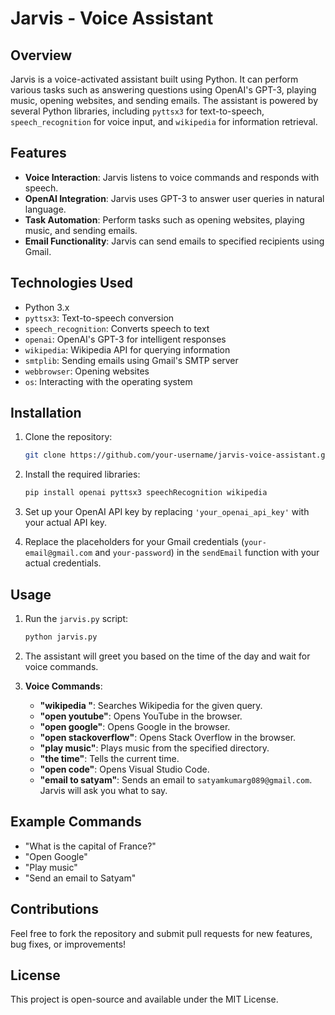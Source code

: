 
# **Jarvis - Voice Assistant**

## **Overview**

Jarvis is a voice-activated assistant built using Python. It can perform various tasks such as answering questions using OpenAI's GPT-3, playing music, opening websites, and sending emails. The assistant is powered by several Python libraries, including `pyttsx3` for text-to-speech, `speech_recognition` for voice input, and `wikipedia` for information retrieval.

## **Features**

- **Voice Interaction**: Jarvis listens to voice commands and responds with speech.
- **OpenAI Integration**: Jarvis uses GPT-3 to answer user queries in natural language.
- **Task Automation**: Perform tasks such as opening websites, playing music, and sending emails.
- **Email Functionality**: Jarvis can send emails to specified recipients using Gmail.

## **Technologies Used**

- Python 3.x
- `pyttsx3`: Text-to-speech conversion
- `speech_recognition`: Converts speech to text
- `openai`: OpenAI's GPT-3 for intelligent responses
- `wikipedia`: Wikipedia API for querying information
- `smtplib`: Sending emails using Gmail's SMTP server
- `webbrowser`: Opening websites
- `os`: Interacting with the operating system

## **Installation**

1. Clone the repository:

    ```bash
    git clone https://github.com/your-username/jarvis-voice-assistant.git
    ```

2. Install the required libraries:

    ```bash
    pip install openai pyttsx3 speechRecognition wikipedia
    ```

3. Set up your OpenAI API key by replacing `'your_openai_api_key'` with your actual API key.

4. Replace the placeholders for your Gmail credentials (`your-email@gmail.com` and `your-password`) in the `sendEmail` function with your actual credentials.

## **Usage**

1. Run the `jarvis.py` script:

    ```bash
    python jarvis.py
    ```

2. The assistant will greet you based on the time of the day and wait for voice commands.

3. **Voice Commands**:
    - **"wikipedia <query>"**: Searches Wikipedia for the given query.
    - **"open youtube"**: Opens YouTube in the browser.
    - **"open google"**: Opens Google in the browser.
    - **"open stackoverflow"**: Opens Stack Overflow in the browser.
    - **"play music"**: Plays music from the specified directory.
    - **"the time"**: Tells the current time.
    - **"open code"**: Opens Visual Studio Code.
    - **"email to satyam"**: Sends an email to `satyamkumarg089@gmail.com`. Jarvis will ask you what to say.

## **Example Commands**

- "What is the capital of France?"
- "Open Google"
- "Play music"
- "Send an email to Satyam"

## **Contributions**

Feel free to fork the repository and submit pull requests for new features, bug fixes, or improvements!

## **License**

This project is open-source and available under the MIT License.
